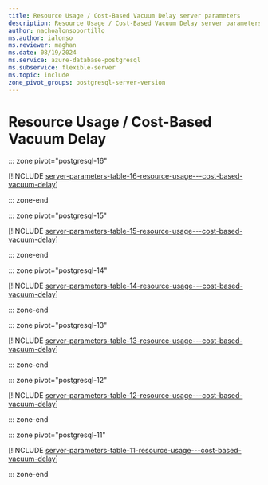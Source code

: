 ```yaml
---
title: Resource Usage / Cost-Based Vacuum Delay server parameters
description: Resource Usage / Cost-Based Vacuum Delay server parameters for Azure Database for PostgreSQL - Flexible Server.
author: nachoalonsoportillo
ms.author: ialonso
ms.reviewer: maghan
ms.date: 08/19/2024
ms.service: azure-database-postgresql
ms.subservice: flexible-server
ms.topic: include
zone_pivot_groups: postgresql-server-version
---
```

# Resource Usage / Cost-Based Vacuum Delay


::: zone pivot="postgresql-16"

[!INCLUDE [server-parameters-table-16-resource-usage---cost-based-vacuum-delay](./includes/server-parameters-table-16-resource-usage---cost-based-vacuum-delay.md)]

::: zone-end


::: zone pivot="postgresql-15"

[!INCLUDE [server-parameters-table-15-resource-usage---cost-based-vacuum-delay](./includes/server-parameters-table-15-resource-usage---cost-based-vacuum-delay.md)]

::: zone-end


::: zone pivot="postgresql-14"

[!INCLUDE [server-parameters-table-14-resource-usage---cost-based-vacuum-delay](./includes/server-parameters-table-14-resource-usage---cost-based-vacuum-delay.md)]

::: zone-end


::: zone pivot="postgresql-13"

[!INCLUDE [server-parameters-table-13-resource-usage---cost-based-vacuum-delay](./includes/server-parameters-table-13-resource-usage---cost-based-vacuum-delay.md)]

::: zone-end


::: zone pivot="postgresql-12"

[!INCLUDE [server-parameters-table-12-resource-usage---cost-based-vacuum-delay](./includes/server-parameters-table-12-resource-usage---cost-based-vacuum-delay.md)]

::: zone-end


::: zone pivot="postgresql-11"

[!INCLUDE [server-parameters-table-11-resource-usage---cost-based-vacuum-delay](./includes/server-parameters-table-11-resource-usage---cost-based-vacuum-delay.md)]

::: zone-end


